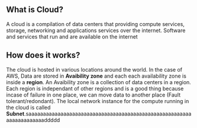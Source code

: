 ## What is Cloud?
A cloud is a compilation of data centers that providing compute services, storage, networking and applications services over the internet. Software and services that run and are available on the internet

## How does it works?
The cloud is hosted in various locations around the world. In the case of AWS, Data are stored in **Avaibility zone** and each each availability zone is inside a **region**. An Avaibility zone is a collection of data centers in a region. Each region is independant of other regions and is a good thing because incase of failure in one place, we can move data to another place (Fault tolerant/redondant). The local network instance for the compute running in the cloud is called **Subnet**.saaaaaaaaaaaaaaaaaaaaaaaaaaaaaaaaaaaaaaaaaaaaaaaaaaaaaaaaaaaaaaaaaaaaaddddd 
